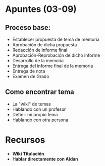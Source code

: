 # Apuntes (03-09)

## Proceso base:
- Establecer propuesta de tema de memoria
- Aprobación de dicha propuesta
- Redacción de informe final
- Aprobación-Reprobación de dicho informe
- Desarrollo de la memoria
- Entrega del informe final de la memoria
- Entrega de nota
- Examen de Grado

## Como encontrar tema
- La "wiki" de temas
- Hablando con un profesor
- Definir mi propio tema
- Hablando con otra persona

# Recursos
- **Wiki Titulación**
- **Hablar directamente con Aidan**